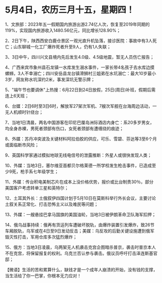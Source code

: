 # 5月4日，农历三月十五，星期四！

1、文旅部：2023年五一假期国内旅游出游2.74亿人次，恢复至2019年同期的119%，实现国内旅游收入1480.56亿元，同比增长128.90%；

2、2日下午，陕西西安白鹿仓景区一观光直升机坠落，接诊医院：事故中有3人死亡；山东聊城一化工厂爆炸死者升至9人，仍有1人失联；

3、3日中午，四川兴文县境内先后发生4.0级、4.5级地震，暂无人员伤亡报告；

4、广西来宾市象州县石龙镇一水库发生溺水事件，一家长带4名孩子去水库边摸螺蛳，3人不幸溺亡；四川安岳县龙台镇滑狮村三姐弟在水坑溺亡：最大10岁最小3岁，网友称水坑深约2米，事发深坑无警示牌；

5、"端午节也要调休"上热搜：6月22日到24日放假，25日(周日)补班，假期后需连上6天班；

6、台媒：2日6时至3日6时，解放军27架次军机、7艘次军舰在台海周边活动，一无人机顺时针绕台；

7、当地1日清晨，两名中国游客在印尼巴厘岛洲际酒店内身亡：系20多岁男女，均全身赤裸，男死者颈部有伤口，女死者颈部有遭缠绕的痕迹；

8、外媒：苏丹冲突波及关键材料阿拉伯胶的供应，可乐、雪碧、芬达等3至6个月或面临断市风险；

9、英国科学家通过模拟地球无线电信号的泄露推断：外星人或很快发现人类；

10、外媒：当地3日，塞尔维亚首都贝尔格莱德一所学校发生枪击事件，已造成至少9死，枪手系七年级学生；

11、外媒：传台积电美制芯片在成本上没价格优势，报价或比台制贵30％，部分美国客户考虑转单三星和英特尔；

12、土耳其外长：土俄叙伊四国计划于5月10日在莫斯科举行外长会议，主要讨论土叙关系正常化、打击恐怖主义以及难民等问题；

13、外媒：一艘悬挂巴拿马国旗的美国油轮，当地3日被伊朗革命卫队海军扣押；

14、俄乌战事持续：俄再有货运列车遭破坏脱轨，由爆炸装置引发爆炸，致26节车厢脱轨，乌军或在4日至9日发动反击；美媒：乌反攻的后勤关键设施遭到俄军毁灭性打击，军用仓库多次猛烈爆炸；

15、俄方：当地3日凌晨，乌两架无人机袭击克宫企图暗杀普京，袭击时普京本人不在克宫，将保留报复的权利。乌克兰否认参与袭击。俄议员呼吁打击泽连斯基官邸；



【微语】生活的苦和累算什么，缺钱才是一个成年人崩溃的开始，没有钱的支撑，当生活给了你一巴掌，你根本无力应对！

